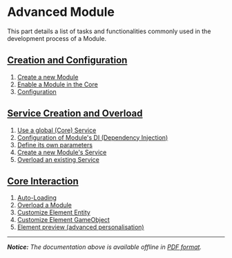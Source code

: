 Advanced Module
===============
This part details a list of tasks and functionalities commonly used in the development process of a Module.

[__Creation and Configuration__](https://github.com/MediaMotionCommunity/MediaMotion/blob/master/Resources/doc/advancedModule/CreationAndConfiguration.md)
----------------------------------------------------------------------------------------------------------------------------------------------------------

 1. [Create a new Module](https://github.com/MediaMotionCommunity/MediaMotion/blob/master/Resources/doc/advancedModule/newModule.md)
 2. [Enable a Module in the Core](https://github.com/MediaMotionCommunity/MediaMotion/blob/master/Resources/doc/advancedModule/enableModule.md)
 3. [Configuration](https://github.com/MediaMotionCommunity/MediaMotion/blob/master/Resources/doc/advancedModule/configure.md)

[__Service Creation and Overload__](https://github.com/MediaMotionCommunity/MediaMotion/blob/master/Resources/doc/advancedModule/ServiceCreationAndOverload.md)
---------------------------------------------------------------------------------------------------------------------------------------------------------------

 1. [Use a global (Core) Service](https://github.com/MediaMotionCommunity/MediaMotion/blob/master/Resources/doc/advancedModule/useGlobalService.md)
 2. [Configuration of Module's DI (Dependency Injection)](https://github.com/MediaMotionCommunity/MediaMotion/blob/master/Resources/doc/advancedModule/configureDI.md)
 3. [Define its own parameters](https://github.com/MediaMotionCommunity/MediaMotion/blob/master/Resources/doc/advancedModule/defineParameters.md)
 4. [Create a new Module's Service](https://github.com/MediaMotionCommunity/MediaMotion/blob/master/Resources/doc/advancedModule/newService.md)
 5. [Overload an existing Service](https://github.com/MediaMotionCommunity/MediaMotion/blob/master/Resources/doc/advancedModule/overloadService.md)

[__Core Interaction__](https://github.com/MediaMotionCommunity/MediaMotion/blob/master/Resources/doc/advancedModule/CoreInteraction.md)
---------------------------------------------------------------------------------------------------------------------------------------

 1. [Auto-Loading](https://github.com/MediaMotionCommunity/MediaMotion/blob/master/Resources/doc/advancedModule/autoloading.md)
 2. [Overload a Module](https://github.com/MediaMotionCommunity/MediaMotion/blob/master/Resources/doc/advancedModule/overloadModule.md)
 3. [Customize Element Entity](https://github.com/MediaMotionCommunity/MediaMotion/blob/master/Resources/doc/advancedModule/customizeEntity.md)
 4. [Customize Element GameObject](https://github.com/MediaMotionCommunity/MediaMotion/blob/master/Resources/doc/advancedModule/customizeGameObject.md)
 5. [Element preview (advanced personalisation)](https://github.com/MediaMotionCommunity/MediaMotion/blob/master/Resources/doc/advancedModule/elementPreview.md)

----------
*__Notice:__ The documentation above is available offline in [PDF format](https://github.com/MediaMotionCommunity/MediaMotion/blob/master/Resources/doc/doc.pdf).*